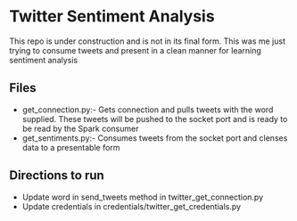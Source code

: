 # Twitter Sentiment Analysis

This repo is under construction and is not in its final form. This was me just trying to consume tweets and present in a clean manner for learning sentiment analysis

## Files
- get_connection.py:- Gets connection and pulls tweets with the word supplied. These tweets will be pushed to the socket port and is ready to be read by the Spark consumer
- get_sentiments.py:- Consumes tweets from the socket port and clenses data to a presentable form

## Directions to run
- Update word in send_tweets method in twitter_get_connection.py
- Update credentials in credentials/twitter_get_credentials.py